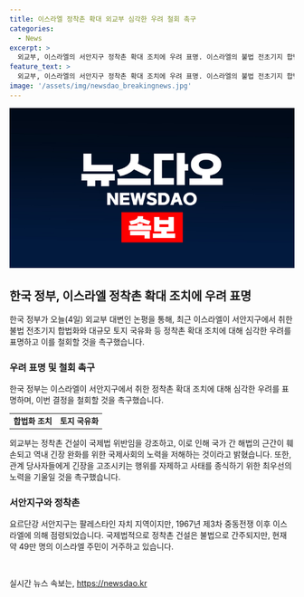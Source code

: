 ```yaml
---
title: 이스라엘 정착촌 확대 외교부 심각한 우려 철회 촉구
categories:
  - News
excerpt: >
  외교부, 이스라엘의 서안지구 정착촌 확대 조치에 우려 표명. 이스라엘의 불법 전초기지 합법화와 대규모 토지 국유화 조치에 대해 국제법 위반과 해결 노력 방해로 지적. 이스라엘에 결정 철회 촉구하며 관계 당사자들의 긴장 증폭 행위 자제와 사태 종식을 위한 최우선 노력을 촉구. 서안지구는 팔레스타인 자치 지역인데 이스라엘이 점령한 곳으로 국제법적으로 정착촌은 불법으로 간주되고 있음.
feature_text: >
  외교부, 이스라엘의 서안지구 정착촌 확대 조치에 우려 표명. 이스라엘의 불법 전초기지 합법화와 대규모 토지 국유화 조치에 대해 국제법 위반과 해결 노력 방해로 지적. 이스라엘에 결정 철회 촉구하며 관계 당사자들의 긴장 증폭 행위 자제와 사태 종식을 위한 최우선 노력을 촉구. 서안지구는 팔레스타인 자치 지역인데 이스라엘이 점령한 곳으로 국제법적으로 정착촌은 불법으로 간주되고 있음.
image: '/assets/img/newsdao_breakingnews.jpg'
---
```


<p><img src="/assets/img/newsdao_breakingnews.jpg" alt="bookingtag 속보" /></p>

<h2 data-ke-size="size26">한국 정부, 이스라엘 정착촌 확대 조치에 우려 표명</h2>

<p data-ke-size="size16">한국 정부가 오늘(4일) 외교부 대변인 논평을 통해, 최근 이스라엘이 서안지구에서 취한 불법 전초기지 합법화와 대규모 토지 국유화 등 정착촌 확대 조치에 대해 심각한 우려를 표명하고 이를 철회할 것을 촉구했습니다.</p>

<h3>우려 표명 및 철회 촉구</h3>

<p data-ke-size="size16">한국 정부는 이스라엘이 서안지구에서 취한 정착촌 확대 조치에 대해 심각한 우려를 표명하며, 이번 결정을 철회할 것을 촉구했습니다.</p>

<table>
    <tr>
        <td style="text-align: center; height: 17px;"><b>합법화 조치</b></td>
        <td style="text-align: center; height: 17px;"><b>토지 국유화</b></td>
    </tr>
</table>

<p data-ke-size="size16">외교부는 정착촌 건설이 국제법 위반임을 강조하고, 이로 인해 국가 간 해법의 근간이 훼손되고 역내 긴장 완화를 위한 국제사회의 노력을 저해하는 것이라고 밝혔습니다. 또한, 관계 당사자들에게 긴장을 고조시키는 행위를 자제하고 사태를 종식하기 위한 최우선의 노력을 기울일 것을 촉구했습니다.</p>

<h3>서안지구와 정착촌</h3>

<p data-ke-size="size16">요르단강 서안지구는 팔레스타인 자치 지역이지만, 1967년 제3차 중동전쟁 이후 이스라엘에 의해 점령되었습니다. 국제법적으로 정착촌 건설은 불법으로 간주되지만, 현재 약 49만 명의 이스라엘 주민이 거주하고 있습니다.</p>

<p data-ke-size="size16">&nbsp;</p>
실시간 뉴스 속보는, <a href="https://newsdao.kr" rel="dofollow">https://newsdao.kr</a>


